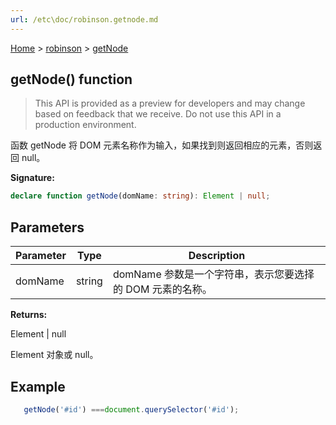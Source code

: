 ```yaml
---
url: /etc\doc/robinson.getnode.md
---
```

[Home](./index.md) > [robinson](./robinson.md) > [getNode](./robinson.getnode.md)

## getNode() function

> This API is provided as a preview for developers and may change based on feedback that we receive. Do not use this API in a production environment.

函数 getNode 将 DOM 元素名称作为输入，如果找到则返回相应的元素，否则返回 null。

**Signature:**

```typescript
declare function getNode(domName: string): Element | null;
```

## Parameters

|  Parameter | Type | Description |
|  --- | --- | --- |
|  domName | string | domName 参数是一个字符串，表示您要选择的 DOM 元素的名称。 |

**Returns:**

Element | null

Element 对象或 null。

## Example

```JavaScript
   getNode('#id') ===document.querySelector('#id');
```
